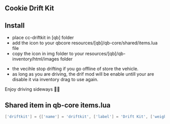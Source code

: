 ## Cookie Drift Kit

## Install 
- place cc-driftkit in [qb] folder
- add the icon to your qbcore resources/[qb]/qb-core/shared/items.lua file
- copy the icon in img folder to your resources/[qb]/qb-inventory/html/images folder

* the vecihle stop drifting if you go offline of store the vehicle.
* as long as you are driving, the drif mod will be enable untill your are disable it via inventory drag to use again.

Enjoy driving sideways 👊😎

## Shared item in qb-core items.lua
```lua
['driftkit'] = {['name'] = 'driftkit', ['label'] = 'Drift Kit', ['weight'] = 50,['type'] = 'item', ['image'] = 'driftkit.png', ['unique'] = false,['useable'] = true, ['shouldClose'] = true, ['combinable'] = nil, ['description'] = 'Vehicle Drift Kit'},
```

